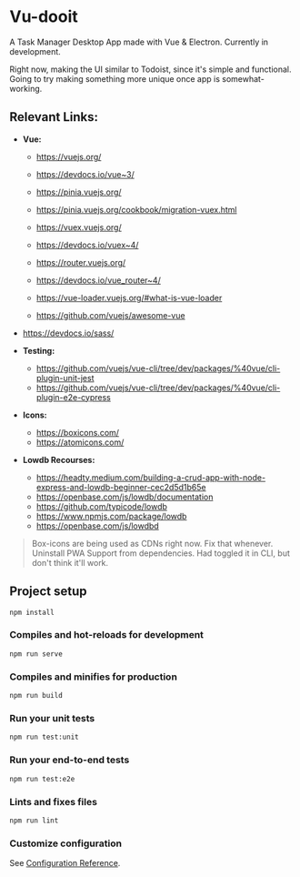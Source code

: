 # Vu-dooit
A Task Manager Desktop App made with Vue & Electron. Currently in development.

Right now, making the UI similar to Todoist, since it's simple and functional. Going to try making something more unique once app is somewhat-working.

## Relevant Links:
+ **Vue:**
  + https://vuejs.org/
  + https://devdocs.io/vue~3/

  + https://pinia.vuejs.org/
  + https://pinia.vuejs.org/cookbook/migration-vuex.html
  + https://vuex.vuejs.org/
  + https://devdocs.io/vuex~4/

  + https://router.vuejs.org/
  + https://devdocs.io/vue_router~4/

  + https://vue-loader.vuejs.org/#what-is-vue-loader
  + https://github.com/vuejs/awesome-vue

+ https://devdocs.io/sass/

+ **Testing:**
  + https://github.com/vuejs/vue-cli/tree/dev/packages/%40vue/cli-plugin-unit-jest
  + https://github.com/vuejs/vue-cli/tree/dev/packages/%40vue/cli-plugin-e2e-cypress

+ **Icons:**
  + https://boxicons.com/
  + https://atomicons.com/

+ **Lowdb Recourses:**
  + https://headty.medium.com/building-a-crud-app-with-node-express-and-lowdb-beginner-cec2d5d1b65e
  + https://openbase.com/js/lowdb/documentation
  + https://github.com/typicode/lowdb
  + https://www.npmjs.com/package/lowdb
  + https://openbase.com/js/lowdbd


> Box-icons are being used as CDNs right now. Fix that whenever.
> Uninstall PWA Support from dependencies. Had toggled it in CLI, but don't think it'll work.

## Project setup
```
npm install
```

### Compiles and hot-reloads for development
```
npm run serve
```

### Compiles and minifies for production
```
npm run build
```

### Run your unit tests
```
npm run test:unit
```

### Run your end-to-end tests
```
npm run test:e2e
```

### Lints and fixes files
```
npm run lint
```

### Customize configuration
See [Configuration Reference](https://cli.vuejs.org/config/).
